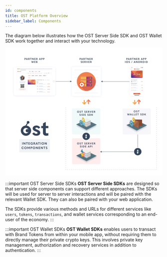 ```yaml
---
id: components
title: OST Platform Overview
sidebar_label: Components
---
```


The diagram below illustrates how the OST Server Side SDK and OST Wallet SDK work together and interact with your technology.

![platform-interaction](/platform/docs/assets/platform-integrations.jpg)

:::important OST Server Side SDKs
**OST Server Side SDKs** are designed so that server side components can support different approaches. The SDKs will be used for server to server interactions and will be paired with the relevant Wallet SDK. They can also be paired with your web application.

The SDKs provide various methods and URLs for different services like `users`, `tokens`, `transactions`, and wallet services corresponding to an end-user of the economy.
:::

:::important OST Wallet SDKs
**OST Wallet SDKs** enables users to transact with Brand Tokens from within your mobile app, without requiring them to directly manage their private crypto keys. This involves private key management, authorization and recovery services in addition to authentication.
:::